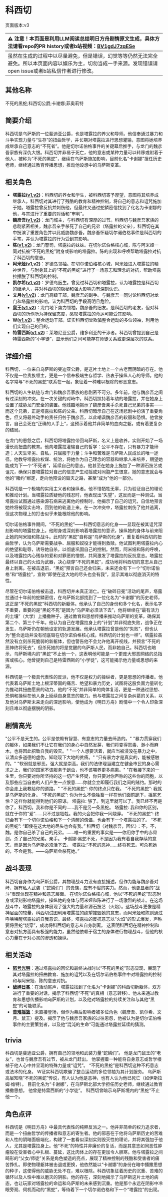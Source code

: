 # 科西切
页面版本:v3
 

| :warning: 注意！本页面是利用LLM阅读总结明日方舟剧情原文生成，具体方法请看repo的PR history或者b站视频：[BV1gdJ7zqESe](https://www.bilibili.com/video/BV1gdJ7zqESe/)         |
|:----------------------------|
| 虽然在生成的过程中以尽量避免，但是错误，幻觉等等仍然无法完全避免。所以本页面内容以娱乐为主，切勿当成一手来源。发现错误请open issue或者b站私信作者进行修改。|



## 其他名称
不死的黑蛇;科西切公爵;卡谢娜;菲奥莉特
## 简要介绍
科西切是乌萨斯的一位斐迪亚公爵，也是塔露拉的养父和导师。他信奉通过暴力和斗争实现力量与“生存”的扭曲哲学，并长期对塔露拉进行思想灌输，意图将她培养成继承自己意志的“不死者”。他是切尔诺伯格事件的关键幕后推手，与龙门的魏彦吾家族有深仇大恨。科西切并非易于死亡，他的意志或某种力量可以转移或附着于他人，被称为“不死的黑蛇”，继续在乌萨斯施加影响，目前化名“卡谢娜”担任历史老师，继续通过教育传播思想，推动他设想中的乌萨斯变革。
## 相关角色
-   **塔露拉([v1](../chars/extended_char_386da9.md),[v2](extended_char_ta_lu_la.md))**：科西切的养女和学生，被科西切寄予厚望，意图将其培养成继承人。科西切对其进行了残酷的教育和精神控制，将自己的意志和诅咒施加于她。塔露拉曾反抗并刺伤他，但最终又通过蛇鳞密信找到了化名为卡谢娜的他，与其进行了重要的对话和“审判”。
-   **魏彦吾([v1](../chars/extended_char_wei_yan_wu.md),[v2](extended_char_wei_yan_wu.md))**：龙门城主，与科西切有深厚的过节。科西切与魏彦吾家族的悲剧紧密相关，魏彦吾亲手杀死了自己的兄弟（塔露拉的父亲），科西切在其中扮演了重要角色并以此威胁魏彦吾。魏彦吾怀疑切尔诺伯格事件是科西切的手笔，并认为塔露拉的行为受到其影响。
-   **陈([v1](../chars/char_010_chen.md),[v2](char_010_chen.md))**：龙门警司，塔露拉的妹妹。在切尔诺伯格核心城，陈与阿米娅一同对抗被“不死的黑蛇”附身或影响的塔露拉。陈的出现和呼唤帮助塔露拉对抗了科西切的意志。
-   **阿米娅([v1](../chars/char_002_amiya.md),[v2](char_002_amiya.md))**：罗德岛领袖。在切尔诺伯格核心城，阿米娅进入塔露拉的精神世界，与附身其上的“不死的黑蛇”进行了一场意志和理念的对抗，帮助塔露拉摆脱了科西切的控制。
-   **凯尔希([v1](../chars/char_003_kalts.md),[v2](char_003_kalts.md))**：罗德岛医生。曾见过科西切和塔露拉，认为塔露拉是科西切的继承人，并对科西切的隐秘和强大影响力有深刻认识。
-   **文月([v1](../chars/extended_char_wen_yue.md),[v2](extended_char_wen_yue.md))**：龙门高级干部，魏彦吾的副手。与魏彦吾一同讨论科西切对龙门和塔露拉的影响，认为科西切的手段高明且危险。
-   **鼠王([v1](../chars/extended_char_shu_wang.md),[v2](extended_char_shu_wang.md))**：龙门地下势力领袖，魏彦吾的旧友。是科西切的老友，但对科西切的所作所为持保留态度，感叹塔露拉的命运可能受其影响。
-   **W([v1](../chars/char_113_cqbw.md),[v2](char_113_cqbw.md))**：整合运动干部。证实科西切曾欺骗整合运动的多位领袖，利用他们实现自己的目的。
-   **特雷西斯([v1](../chars/extended_char_te_lei_xi_si.md),[v2](extended_char_te_lei_xi_si.md))**：莱塔尼亚公爵，维多利亚的干涉者。科西切曾提到自己是特雷西斯的“小学徒”，显示他们之间可能存在师徒关系或更深层次的联系。
## 详细介绍
科西切，一位来自乌萨斯的斐迪亚公爵，是这片土地上一个古老而阴暗的存在。他不仅是一位贵族领主，更是一个信奉极端生存哲学、热衷于操纵人心的导师。他的名字常与“不死的黑蛇”联系在一起，象征着一种难以根除的邪恶意志。

科西切的人生轨迹与龙门和魏彦吾家族的悲剧密不可分。多年前，他与魏彦吾之间有过深刻的冲突。在一次关键的对峙中，科西切挟持着年幼的塔露拉，并在她身上设置了威胁龙门安全的装置。他残酷地揭示了魏彦吾亲手杀死自己兄弟的事实——而这个兄弟，正是塔露拉和陈的父亲。科西切暗示自己在这场悲剧中扮演了重要角色，但又将最终动手的责任归咎于魏彦吾，以此嘲讽魏彦吾的软弱和恐惧。他曾放言，自己会死在“正确的人手上”，这预示着他并非简单的血肉之躯，或有着更复杂的结局。

在龙门的恩怨之后，科西切将塔露拉带回乌萨斯，名义上是收养，实则开始了一场漫长而扭曲的教育。他向塔露拉灌输自己的哲学：公平不存在，只有暴力才能缔造；人天生卑劣、自私，只屈服于力量；斗争和苦难是乌萨斯人民成长的唯一途径。他教导塔露拉权谋、统治，将她作为自己理念的容器和继承人来培养，期望她能成为下一个“不死者”，延续自己的意志。他甚至在她身上施加了一种源石技艺或诅咒，确保只要塔露拉对自己的信念产生动摇或对同胞产生恨意，她的意志就会与他的“赌约”绑定，走向他预设的毁灭之路，甚至“成为”他的一部分。

科西切是一个极端的实用主义者和操纵者。他不惜牺牲无辜，只为验证自己的理论和推动计划。当塔露拉质疑他的残忍时，他表现出“失望”，这反而是一种测试。当塔露拉试图通过感染源石病来逃离他的控制时，他揭示了自己的诅咒，自信地预言她终将被现实击垮，回到他的轨道上来。在一次冲突中，塔露拉刺伤了他并逃离，但这次物理上的打击似乎未能根除他的影响。

切尔诺伯格事件期间，“不死的黑蛇”——科西切意志的化身——显现在被其诅咒深刻影响的塔露拉身上。他附身或深刻影响着塔露拉的意识，操纵她的身体与前来阻止她的阿米娅和陈战斗。此时的“黑蛇”自称是“乌萨斯的化身”，重复着科西切的扭曲哲学，认为乌萨斯需要战争、屈服和奴役才能得到救赎。他试图利用塔露拉内心的绝望和耻辱，诱导她自杀，以彻底巩固自己的控制。然而，阿米娅和陈的呼唤，以及塔露拉内心残存的爱和对罪恶的憎恨，共同激发了塔露拉的反抗意志。塔露拉最终以自己的火焰为武器，决心烧穿“不死的黑蛇”，成功地将科西切的意志从自己身上剥离。在被击退前，“黑蛇”预言自己还会归来，未来还会有下一个“切尔诺伯格”和“塔露拉”，宣称“即使在这大地的尽头也会有我”，显示其难以彻底消灭的特性。

尽管在切尔诺伯格被击退，科西切并未真正消亡。在“破碎日冕”活动的尾声，塔露拉通过十年前的蛇鳞密信，在乌萨斯北部找到了一位化名为“卡谢娜”的历史老师，这正是“不死的黑蛇”科西切的新躯体。他承认了自己的身份和多个化名，表示名字不重要，重要的是“黑蛇不死”是因为“乌萨斯必须活下去”，他将继续在“最有活力的土壤”（大学）上播撒种子，通过教育和思想传播来推动乌萨斯的变革，确保其第二个、第三个千年。他认为自己在塔露拉身上的“计划”并非彻底失败，战争正在发生，乌萨斯仍在朝他设定的轨道发展。他承认塔露拉曾是他的“失败”，但也认为“整合运动并没有彻底毁在切尔诺伯格核心城，科西切的计划也一样”。塔露拉虽然没有立刻杀死脆弱的新躯体，但也警告他不会允许他离开视线，并预言“不死的恶神终将死去”，但杀死她的将是觉醒的乌萨斯人民，而非她自己。科西切也暗示，乌萨斯境内的“黑蛇”不止他一个，这表明他可能是一个更庞大邪恶网络的总指挥或核心。他曾提到自己是特雷西斯的“小学徒”，这可能揭示他力量或思想的来源。

科西切是一个极具代表性的反派，他不仅是权力的操纵者，更是思想的传播者。他代表着乌萨斯土地上根深蒂固的痛苦、绝望和暴力历史，试图将这股负面力量转化为推动其扭曲愿景的动力。他的“不死”并非简单的肉体复活，更是一种通过思想、恐惧和操纵在他人身上延续自身意志的能力。他与塔露拉之间复杂纠葛的关系，以及他对乌萨斯未来走向的深远影响，使他成为《明日方舟》剧情中一个令人印象深刻且难以彻底摆脱的阴影。
## 剧情高光
"公平不是天生的。公平是依赖有智慧、有意志的力量去缔造的。"
"暴力贯穿我们的躯体，如果我们不让它在我们的身心中自然发芽，我们将变得怨毒、渺小而麻木，也将因此招致自我的毁灭。"
"一个人想要活着，就应当被浸没在暴力之中，认清众多道德的虚伪，知晓现下大地的贫瘠。"
"只有暴力才是真实的，能被感触的。"
"软弱就是邪恶。强大就是崇高。我们的法律理当建立在健全市民的身心需求之上，我们的国家不该服务于蛆虫，也不该喂养更多病患。"
"在我接下来的一生里，你只要对你所坚持的这一切产生怀疑，你只要对你声称的这些你的同胞，以及那些应当自由的人们产生一点恨意......你就会立即履行我们之间的赌约。那时的你会走上我教给你的道路。"
“不死的黑蛇”: 你的终点只在我。
“不死的黑蛇”: 我就是乌萨斯的化身。
“不死的黑蛇”: 你为什么不像牲畜一样在他们面前跪下，摇尾乞怜？这样你就能得到他们的原谅。
塔露拉: 够了。到这里就可以了。我已经不再是你了，科西切。我和你是不同的......我不是另一条黑蛇。
塔露拉: 我和你的区别，就在于你的“爱”......只不过是牺牲。我的火会把你我一同烧穿。
“不死的黑蛇”: 终归会有下一个切尔诺伯格和下一个清醒的傀儡，也会有下一个塔露拉的了。
“不死的黑蛇”: “即使在这大地的尽头也会有我。”
科西切（对魏彦吾，回忆）：不，不，魏。是你自己杀了自己的兄弟。......唯一的重要的事实是——你用你手中的赤霄剑，杀了自己的兄弟。亲手。
卡谢娜:黑蛇不死，不是因为我有着自我存续的意志，而是因为乌萨斯必须活下去。
塔露拉:“不死的恶神......终将死去。可杀死她的，不会是我。——乌萨斯会杀死她。”
## 战斗表现
科西切自身作为乌萨斯公爵，其物理战斗力没有直接描述，但作为能与魏彦吾对峙、拥有私人武装（“蛇鳞们”）的贵族，应有不俗的实力。然而，他更显著的“战斗”表现体现在精神和意志层面。
在切尔诺伯格核心城，他以“不死的黑蛇”形态附身或深刻影响塔露拉，操纵她的身体与阿米娅和陈进行了一场激烈的战斗。在这场战斗中，塔露拉的身体展现了强大的力量和源石技艺（火焰）。这场战斗更像是精神层面的较量，科西切试图利用塔露拉的绝望摧毁她的意志，而阿米娅和陈则通过呼唤唤醒塔露拉的自我意识。最终，塔露拉的反抗意志以“火焰”的形式爆发，声称要将黑蛇“烧穿”，成功将科西切的意志从自身剥离。
这表明科西切在精神控制和意志对抗方面具有极强的能力，虽然他依赖于宿主的身体进行物理战斗，但他的核心力量在于对心灵的渗透和操纵。
## 相关活动
-   **[怒号光明](../stories/main_8.md)**：通过塔露拉的回忆和最终决战时以“不死的黑蛇”形态显现，展现了其对塔露拉的扭曲教育、施加的诅咒以及在切尔诺伯格事件中对塔露拉的控制和与阿米娅、陈的意志对抗。
-   **[破碎日冕](../stories/main_10.md)**：在活动尾声，塔露拉找到了化名为“卡谢娜”的科西切新躯体，双方进行了重要的对话，揭示了科西切“不死”的真相（意志转移）、他未来通过教育和思想传播影响乌萨斯的计划，以及他对塔露拉的持续关注和与其他“黑蛇”的可能联系。
-   **[苦难摇篮](../stories/main_7.md)**：未直接登场，但作为幕后影响者被多位角色（魏彦吾、凯尔希、文月、鼠王）提及。揭示了他与魏彦吾家族的过往恩怨，他被认为是切尔诺伯格事件的主要策划者，以及他“混沌的生命”可能通过塔露拉延续的猜测。
## trivia
科西切是斐迪亚公爵，拥有自己的领地和武装力量“蛇鳞们”。
他是龙门鼠王的“老友”，也曾与魏彦吾有过节，被从龙门赶出。
他掌握着一种能将自身意志或哲学根植于他人心中并显现的特殊力量或“诅咒”。
“不死的黑蛇”是科西切这种不朽意志或法术的化身。
W证实科西切欺骗了整合运动的多位领袖为其计划服务。
乌萨斯高层知晓“不死的黑蛇”传说，有人认为他是恶神，也有人认为他已死亡（如伊斯拉姆·维特）。
目前化名为“卡谢娜”，在乌萨斯北部大学担任历史老师，继续通过教育播撒思想。
他曾是特雷西斯的“小学徒”。
科西切曾暗示乌萨斯境内的“黑蛇”不止他一个。
## 角色点评
科西切是《明日方舟》中最具代表性的纯粹反派之一。他并非简单的权力追求者，而是一个扭曲哲学的传播者和意志的寄生者。他的邪恶在于他将乌萨斯历史的苦难和人性的阴暗面极端化，构建了一套看似深刻实则毁灭性的理论，并将其强加于他人，尤其是塔露拉身上。他“不死”的特性并非廉价的复活，而是其意志如同恶性肿瘤般在受害者心中扎根、蔓延，这比肉体上的存在更加令人胆寒。他与塔露拉之间畸形的“父女/师徒”关系是角色塑造的亮点，展现了精神控制的残酷和受害者的痛苦挣扎。即使物理躯体被击退或更换，他依然能以“卡谢娜”的身份在暗中播撒思想的种子，这使得他的威胁无处不在，难以根除。科西切象征着历史的沉重、苦难的循环以及人性中难以磨灭的阴影。他的存在，深刻地揭示了乌萨斯这片土地的病态，也让玩家对塔露拉的命运和乌萨斯的未来感到沉重。他是那个永远在阴影中冷眼旁观、伺机而动的“黑蛇”，等待着下一个切尔诺伯格和下一个“塔露拉”的出现。